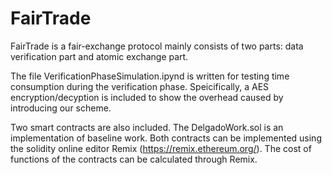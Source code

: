 # FairTrade
FairTrade is a fair-exchange protocol mainly consists of two parts: data verification part and atomic exchange part.

The file VerificationPhaseSimulation.ipynd is written for testing  time consumption during the verification phase. 
  Speicifically, a AES encryption/decyption is included to show the overhead caused by introducing our scheme. 
  
 Two smart contracts are also included. The DelgadoWork.sol is an implementation of baseline work. Both contracts can be implemented using the solidity online editor Remix (https://remix.ethereum.org/). The cost of functions of the contracts can be calculated through Remix. 
